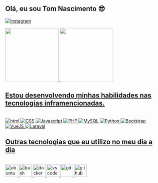 ## Olá, eu sou Tom Nascimento 😎

[![Instagram](https://img.shields.io/badge/Instagram-E4405F?style=for-the-badge&logo=instagram&logoColor=white)](https://instagram.com/user.thom)</br>

<div style="display: inline-block">
    <a href="https://github.com/ThomNascimento">
    <img height="170em" src="https://github-readme-stats.vercel.app/api?username=ThomNascimento&show_icons=true&theme=defout"/>
    <img height="170em" src="https://github-readme-stats.vercel.app/api/top-langs/?username=ThomNascimento&layout=compact"/>
</div></br>


## Estou desenvolvendo minhas habilidades nas tecnologias inframencionadas.

<div style="display: inline_block"></br>
    <img alt="html" src="https://img.shields.io/badge/HTML-239120?style=for-the-badge&logo=html5&logoColor=white">
    <img alt="CSS" src="https://img.shields.io/badge/CSS-239120?&style=for-the-badge&logo=css3&logoColor=white">
    <img alt="Javascript" src="https://img.shields.io/badge/JavaScript-F7DF1E?style=for-the-badge&logo=javascript&logoColor=black">
    <img alt="PHP" src="https://img.shields.io/badge/PHP-777BB4?style=for-the-badge&logo=php&logoColor=white">
    <img alt="MySQL" src="https://img.shields.io/badge/MySQL-00000F?style=for-the-badge&logo=mysql&logoColor=white">
    <img alt="Python" src="https://img.shields.io/badge/Python-3776AB?style=for-the-badge&logo=python&logoColor=white">
    <img alt="Bootstrap" src="https://img.shields.io/badge/Bootstrap-563D7C?style=for-the-badge&logo=bootstrap&logoColor=white">
    <img alt="VueJS" src="https://img.shields.io/badge/Vue.js-35495E?style=for-the-badge&logo=vue.js&logoColor=4FC08D">
    <img alt="Laravel" src="https://img.shields.io/badge/Laravel-FF2D20?style=for-the-badge&logo=laravel&logoColor=white">
</div>


## Outras tecnologias que eu utilizo no meu dia a dia

<div style="display: inline_block"></br>
    <img alt="ubuntu" height="40em" width="40" aling="center" src="https://cdn.jsdelivr.net/gh/devicons/devicon/icons/ubuntu/ubuntu-plain.svg"/>
    <img alt="bash" height="40em" width="40" aling="center" src="https://cdn.jsdelivr.net/gh/devicons/devicon/icons/bash/bash-original.svg" />
    <img alt="docker" height="40em" width="40" aling="center" src="https://cdn.jsdelivr.net/gh/devicons/devicon/icons/docker/docker-original.svg" />
    <img alt="vscode" height="40em" width="40" aling="center" src="https://cdn.jsdelivr.net/gh/devicons/devicon/icons/vscode/vscode-original.svg" />
    <img alt="git" height="40em" width="40" aling="center" src="https://cdn.jsdelivr.net/gh/devicons/devicon/icons/git/git-original.svg" />
    <img alt="github" height="40em" width="40" aling="center" src="https://cdn.jsdelivr.net/gh/devicons/devicon/icons/github/github-original.svg" />
</div>


